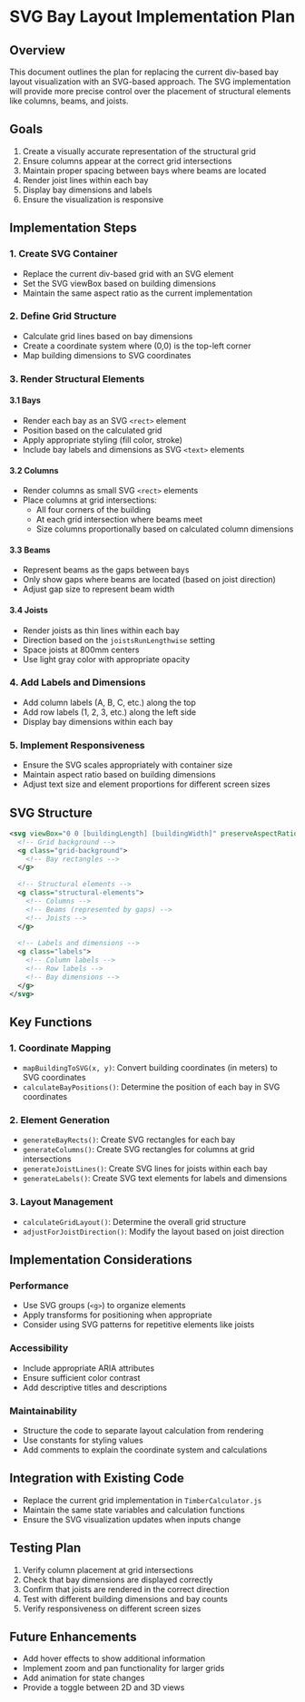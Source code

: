 # SVG Bay Layout Implementation Plan

## Overview
This document outlines the plan for replacing the current div-based bay layout visualization with an SVG-based approach. The SVG implementation will provide more precise control over the placement of structural elements like columns, beams, and joists.

## Goals
1. Create a visually accurate representation of the structural grid
2. Ensure columns appear at the correct grid intersections
3. Maintain proper spacing between bays where beams are located
4. Render joist lines within each bay
5. Display bay dimensions and labels
6. Ensure the visualization is responsive

## Implementation Steps

### 1. Create SVG Container
- Replace the current div-based grid with an SVG element
- Set the SVG viewBox based on building dimensions
- Maintain the same aspect ratio as the current implementation

### 2. Define Grid Structure
- Calculate grid lines based on bay dimensions
- Create a coordinate system where (0,0) is the top-left corner
- Map building dimensions to SVG coordinates

### 3. Render Structural Elements

#### 3.1 Bays
- Render each bay as an SVG `<rect>` element
- Position based on the calculated grid
- Apply appropriate styling (fill color, stroke)
- Include bay labels and dimensions as SVG `<text>` elements

#### 3.2 Columns
- Render columns as small SVG `<rect>` elements
- Place columns at grid intersections:
  - All four corners of the building
  - At each grid intersection where beams meet
  - Size columns proportionally based on calculated column dimensions

#### 3.3 Beams
- Represent beams as the gaps between bays
- Only show gaps where beams are located (based on joist direction)
- Adjust gap size to represent beam width

#### 3.4 Joists
- Render joists as thin lines within each bay
- Direction based on the `joistsRunLengthwise` setting
- Space joists at 800mm centers
- Use light gray color with appropriate opacity

### 4. Add Labels and Dimensions
- Add column labels (A, B, C, etc.) along the top
- Add row labels (1, 2, 3, etc.) along the left side
- Display bay dimensions within each bay

### 5. Implement Responsiveness
- Ensure the SVG scales appropriately with container size
- Maintain aspect ratio based on building dimensions
- Adjust text size and element proportions for different screen sizes

## SVG Structure
```svg
<svg viewBox="0 0 [buildingLength] [buildingWidth]" preserveAspectRatio="xMidYMid meet">
  <!-- Grid background -->
  <g class="grid-background">
    <!-- Bay rectangles -->
  </g>
  
  <!-- Structural elements -->
  <g class="structural-elements">
    <!-- Columns -->
    <!-- Beams (represented by gaps) -->
    <!-- Joists -->
  </g>
  
  <!-- Labels and dimensions -->
  <g class="labels">
    <!-- Column labels -->
    <!-- Row labels -->
    <!-- Bay dimensions -->
  </g>
</svg>
```

## Key Functions

### 1. Coordinate Mapping
- `mapBuildingToSVG(x, y)`: Convert building coordinates (in meters) to SVG coordinates
- `calculateBayPositions()`: Determine the position of each bay in SVG coordinates

### 2. Element Generation
- `generateBayRects()`: Create SVG rectangles for each bay
- `generateColumns()`: Create SVG rectangles for columns at grid intersections
- `generateJoistLines()`: Create SVG lines for joists within each bay
- `generateLabels()`: Create SVG text elements for labels and dimensions

### 3. Layout Management
- `calculateGridLayout()`: Determine the overall grid structure
- `adjustForJoistDirection()`: Modify the layout based on joist direction

## Implementation Considerations

### Performance
- Use SVG groups (`<g>`) to organize elements
- Apply transforms for positioning when appropriate
- Consider using SVG patterns for repetitive elements like joists

### Accessibility
- Include appropriate ARIA attributes
- Ensure sufficient color contrast
- Add descriptive titles and descriptions

### Maintainability
- Structure the code to separate layout calculation from rendering
- Use constants for styling values
- Add comments to explain the coordinate system and calculations

## Integration with Existing Code
- Replace the current grid implementation in `TimberCalculator.js`
- Maintain the same state variables and calculation functions
- Ensure the SVG visualization updates when inputs change

## Testing Plan
1. Verify column placement at grid intersections
2. Check that bay dimensions are displayed correctly
3. Confirm that joists are rendered in the correct direction
4. Test with different building dimensions and bay counts
5. Verify responsiveness on different screen sizes

## Future Enhancements
- Add hover effects to show additional information
- Implement zoom and pan functionality for larger grids
- Add animation for state changes
- Provide a toggle between 2D and 3D views 